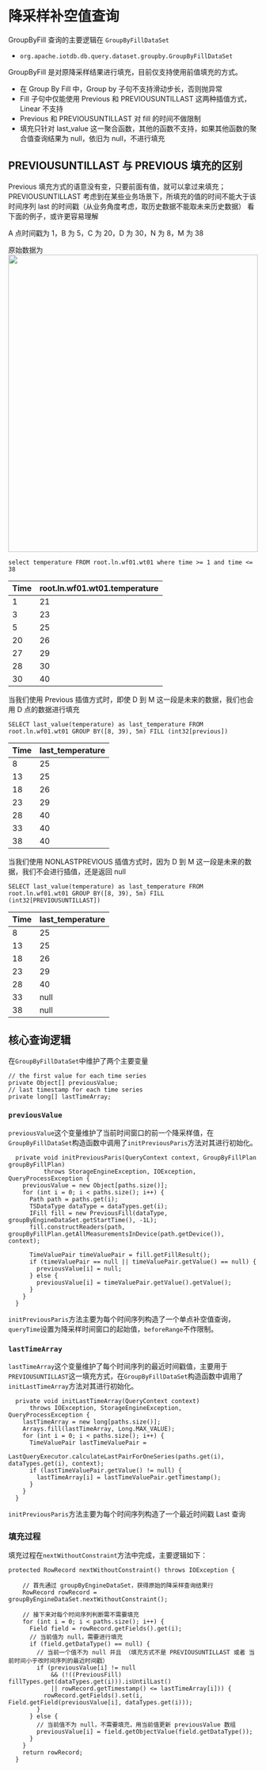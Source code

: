 <!--

    Licensed to the Apache Software Foundation (ASF) under one
    or more contributor license agreements.  See the NOTICE file
    distributed with this work for additional information
    regarding copyright ownership.  The ASF licenses this file
    to you under the Apache License, Version 2.0 (the
    "License"); you may not use this file except in compliance
    with the License.  You may obtain a copy of the License at

        http://www.apache.org/licenses/LICENSE-2.0

    Unless required by applicable law or agreed to in writing,
    software distributed under the License is distributed on an
    "AS IS" BASIS, WITHOUT WARRANTIES OR CONDITIONS OF ANY
    KIND, either express or implied.  See the License for the
    specific language governing permissions and limitations
    under the License.

-->

# 降采样补空值查询

GroupByFill 查询的主要逻辑在 `GroupByFillDataSet`

* `org.apache.iotdb.db.query.dataset.groupby.GroupByFillDataSet`

GroupByFill 是对原降采样结果进行填充，目前仅支持使用前值填充的方式。

* 在 Group By Fill 中，Group by 子句不支持滑动步长，否则抛异常
* Fill 子句中仅能使用 Previous 和 PREVIOUSUNTILLAST 这两种插值方式，Linear 不支持
* Previous 和 PREVIOUSUNTILLAST 对 fill 的时间不做限制
* 填充只针对 last_value 这一聚合函数，其他的函数不支持，如果其他函数的聚合值查询结果为 null，依旧为 null，不进行填充

## PREVIOUSUNTILLAST 与 PREVIOUS 填充的区别

Previous 填充方式的语意没有变，只要前面有值，就可以拿过来填充；
PREVIOUSUNTILLAST 考虑到在某些业务场景下，所填充的值的时间不能大于该时间序列 last 的时间戳（从业务角度考虑，取历史数据不能取未来历史数据）
看下面的例子，或许更容易理解

A 点时间戳为 1，B 为 5，C 为 20，D 为 30，N 为 8，M 为 38

原始数据为<img style="width:100%; max-width:800px; max-height:600px; margin-left:auto; margin-right:auto; display:block;" src="https://user-images.githubusercontent.com/16079446/78784824-9f41ae00-79d8-11ea-9920-0825e081cae0.png">

`select temperature FROM root.ln.wf01.wt01 where time >= 1 and time <= 38`

| Time   | root.ln.wf01.wt01.temperature  |
| ------ | ------------------------------ |
| 1      | 21                             |
| 3      | 23                             |
| 5      | 25                             |
| 20     | 26                             |
| 27     | 29                             |
| 28     | 30                             |
| 30     | 40                             |

当我们使用 Previous 插值方式时，即使 D 到 M 这一段是未来的数据，我们也会用 D 点的数据进行填充

`SELECT last_value(temperature) as last_temperature FROM root.ln.wf01.wt01 GROUP BY([8, 39), 5m) FILL (int32[previous])`

| Time   | last_temperature |
| ------ | ---------------- |
| 8      | 25               |
| 13     | 25               |
| 18     | 26               |
| 23     | 29               |
| 28     | 40               |
| 33     | 40               |
| 38     | 40               |

当我们使用 NONLASTPREVIOUS 插值方式时，因为 D 到 M 这一段是未来的数据，我们不会进行插值，还是返回 null

`SELECT last_value(temperature) as last_temperature FROM root.ln.wf01.wt01 GROUP BY([8, 39), 5m) FILL (int32[PREVIOUSUNTILLAST])`

| Time   | last_temperature |
| ------ | ---------------- |
| 8      | 25               |
| 13     | 25               |
| 18     | 26               |
| 23     | 29               |
| 28     | 40               |
| 33     | null             |
| 38     | null             |

## 核心查询逻辑

在`GroupByFillDataSet`中维护了两个主要变量

```
// the first value for each time series
private Object[] previousValue;
// last timestamp for each time series
private long[] lastTimeArray;
```
### `previousValue`

`previousValue`这个变量维护了当前时间窗口的前一个降采样值，在`GroupByFillDataSet`构造函数中调用了`initPreviousParis`方法对其进行初始化。

```
  private void initPreviousParis(QueryContext context, GroupByFillPlan groupByFillPlan)
          throws StorageEngineException, IOException, QueryProcessException {
    previousValue = new Object[paths.size()];
    for (int i = 0; i < paths.size(); i++) {
      Path path = paths.get(i);
      TSDataType dataType = dataTypes.get(i);
      IFill fill = new PreviousFill(dataType, groupByEngineDataSet.getStartTime(), -1L);
      fill.constructReaders(path, groupByFillPlan.getAllMeasurementsInDevice(path.getDevice()), context);

      TimeValuePair timeValuePair = fill.getFillResult();
      if (timeValuePair == null || timeValuePair.getValue() == null) {
        previousValue[i] = null;
      } else {
        previousValue[i] = timeValuePair.getValue().getValue();
      }
    }
  }
```

`initPreviousParis`方法主要为每个时间序列构造了一个单点补空值查询，`queryTime`设置为降采样时间窗口的起始值，`beforeRange`不作限制。

### `lastTimeArray`

`lastTimeArray`这个变量维护了每个时间序列的最近时间戳值，主要用于`PREVIOUSUNTILLAST`这一填充方式，在`GroupByFillDataSet`构造函数中调用了`initLastTimeArray`方法对其进行初始化。

```
  private void initLastTimeArray(QueryContext context)
      throws IOException, StorageEngineException, QueryProcessException {
    lastTimeArray = new long[paths.size()];
    Arrays.fill(lastTimeArray, Long.MAX_VALUE);
    for (int i = 0; i < paths.size(); i++) {
      TimeValuePair lastTimeValuePair =
          LastQueryExecutor.calculateLastPairForOneSeries(paths.get(i), dataTypes.get(i), context);
      if (lastTimeValuePair.getValue() != null) {
        lastTimeArray[i] = lastTimeValuePair.getTimestamp();
      }
    }
  }
```
`initPreviousParis`方法主要为每个时间序列构造了一个最近时间戳 Last 查询

### 填充过程

填充过程在`nextWithoutConstraint`方法中完成，主要逻辑如下：

```
protected RowRecord nextWithoutConstraint() throws IOException {

    // 首先通过 groupByEngineDataSet，获得原始的降采样查询结果行
    RowRecord rowRecord = groupByEngineDataSet.nextWithoutConstraint();

    // 接下来对每个时间序列判断需不需要填充
    for (int i = 0; i < paths.size(); i++) {
      Field field = rowRecord.getFields().get(i);
      // 当前值为 null，需要进行填充
      if (field.getDataType() == null) {
        // 当前一个值不为 null 并且 （填充方式不是 PREVIOUSUNTILLAST 或者 当前时间小于改时间序列的最近时间戳）
        if (previousValue[i] != null
            && (!((PreviousFill) fillTypes.get(dataTypes.get(i))).isUntilLast()
            || rowRecord.getTimestamp() <= lastTimeArray[i])) {
          rowRecord.getFields().set(i, Field.getField(previousValue[i], dataTypes.get(i)));
        }
      } else {
        // 当前值不为 null，不需要填充，用当前值更新 previousValue 数组
        previousValue[i] = field.getObjectValue(field.getDataType());
      }
    }
    return rowRecord;
  }
```
